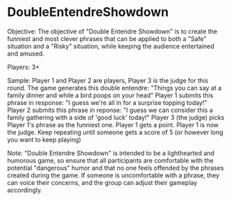# DoubleEntendreShowdown

Objective:
The objective of "Double Entendre Showdown" is to create the funniest and most clever phrases that can be applied to both a "Safe" situation and a "Risky" situation, while keeping the audience entertained and amused.

Players: 3+

Sample:
Player 1 and Player 2 are players, Player 3 is the judge for this round.
The game generates this double entendre:
"Things you can say at a family dinner and while a bird poops on your head"
Player 1 submits this phrase in response:
"I guess we're all in for a surprise topping today!"
Player 2 submits this phrase in reponse:
"I guess we can consider this a family gathering with a side of 'good luck' today!"
Player 3 (the judge) picks Player 1's phrase as the funniest one.
Player 1 gets a point.
Player 1 is now the judge.
Keep repeating until someone gets a score of 5 (or however long you want to keep playing)


Note:
"Double Entendre Showdown" is intended to be a lighthearted and humorous game, so ensure that all participants are comfortable with the potential "dangerous" humor and that no one feels offended by the phrases created during the game. If someone is uncomfortable with a phrase, they can voice their concerns, and the group can adjust their gameplay accordingly.
